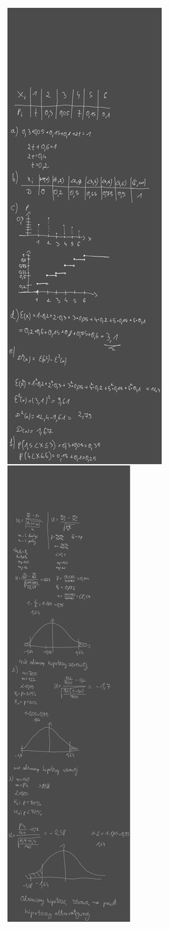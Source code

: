 ![](Notatki/Semestr%203/Inżynierskie%20zastosowania%20statystyki/Ćwiczenia/Kolokwium%201/Drawing%202023-11-08%2009.36.04.excalidraw.svg)
![](Notatki/Semestr%203/Inżynierskie%20zastosowania%20statystyki/Ćwiczenia/Kolokwium%201/Drawing%202023-11-08%2010.15.59.excalidraw.svg)